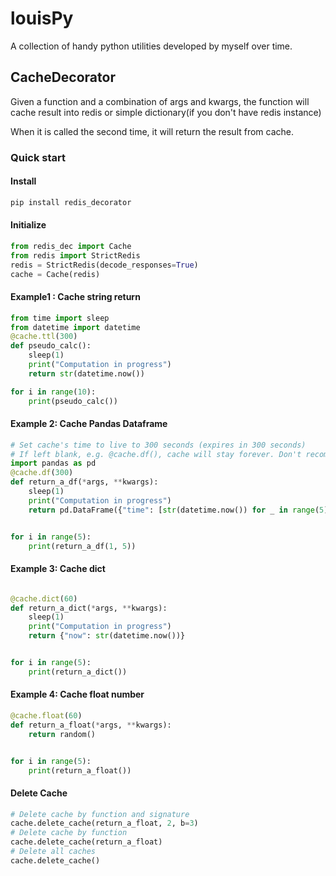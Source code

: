 # louisPy
A collection of handy python utilities developed by myself over time.
## CacheDecorator
Given a function and a combination of args and kwargs, the function will cache result into redis or simple dictionary(if you don't have redis instance)

When it is called the second time, it will return the result from cache.

### Quick start
#### Install
```bash
pip install redis_decorator
```

#### Initialize
```python
from redis_dec import Cache
from redis import StrictRedis
redis = StrictRedis(decode_responses=True)
cache = Cache(redis)
```
#### Example1 : Cache string return

```python
from time import sleep
from datetime import datetime
@cache.ttl(300)
def pseudo_calc():
    sleep(1)
    print("Computation in progress")
    return str(datetime.now())

for i in range(10):
    print(pseudo_calc())
```
#### Example 2: Cache Pandas Dataframe
```python
# Set cache's time to live to 300 seconds (expires in 300 seconds)
# If left blank, e.g. @cache.df(), cache will stay forever. Don't recommended.
import pandas as pd
@cache.df(300)
def return_a_df(*args, **kwargs):
    sleep(1)
    print("Computation in progress")
    return pd.DataFrame({"time": [str(datetime.now()) for _ in range(5)], "foo": list(range(5))})


for i in range(5):
    print(return_a_df(1, 5))
```

#### Example 3: Cache dict
```python

@cache.dict(60)
def return_a_dict(*args, **kwargs):
    sleep(1)
    print("Computation in progress")
    return {"now": str(datetime.now())}


for i in range(5):
    print(return_a_dict())
```

#### Example 4: Cache float number
```python
@cache.float(60)
def return_a_float(*args, **kwargs):
    return random()


for i in range(5):
    print(return_a_float())
```

#### Delete Cache
```python
# Delete cache by function and signature
cache.delete_cache(return_a_float, 2, b=3) 
# Delete cache by function
cache.delete_cache(return_a_float)
# Delete all caches
cache.delete_cache()
```
